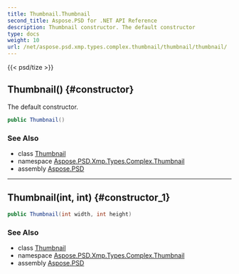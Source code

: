 ```yaml
---
title: Thumbnail.Thumbnail
second_title: Aspose.PSD for .NET API Reference
description: Thumbnail constructor. The default constructor
type: docs
weight: 10
url: /net/aspose.psd.xmp.types.complex.thumbnail/thumbnail/thumbnail/
---
```

{{< psd/tize >}}
## Thumbnail() {#constructor}

The default constructor.

```csharp
public Thumbnail()
```

### See Also

* class [Thumbnail](../)
* namespace [Aspose.PSD.Xmp.Types.Complex.Thumbnail](../../thumbnail/)
* assembly [Aspose.PSD](../../../)

---

## Thumbnail(int, int) {#constructor_1}

```csharp
public Thumbnail(int width, int height)
```

### See Also

* class [Thumbnail](../)
* namespace [Aspose.PSD.Xmp.Types.Complex.Thumbnail](../../thumbnail/)
* assembly [Aspose.PSD](../../../)


